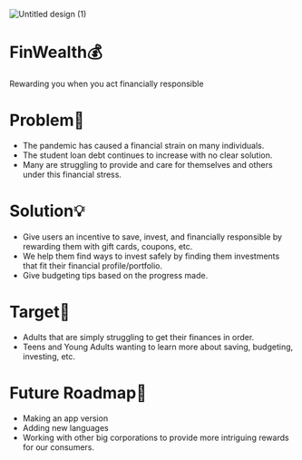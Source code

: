 ![Untitled design (1)](https://user-images.githubusercontent.com/52230497/115115476-4aa11d80-9fb2-11eb-838d-e76885a1e8c9.png)


# FinWealth💰️
Rewarding you when you act financially responsible


# Problem🤔
- The pandemic has caused a financial strain on many individuals.
- The student loan debt continues to increase with no clear solution.
- Many are struggling to provide and care for themselves and others under this financial stress.

# Solution💡️
- Give users an incentive to save, invest, and financially responsible by rewarding them with gift cards, coupons, etc.
- We help them find ways to invest safely by finding them investments that fit their financial profile/portfolio.
- Give budgeting tips based on the progress made.

# Target🎯️
- Adults that are simply struggling to get their finances in order.
- Teens and Young Adults wanting to learn more about saving, budgeting, investing, etc.

# Future Roadmap🚀️
- Making an app version
- Adding new languages
- Working with other big corporations to provide more intriguing rewards for our consumers.




